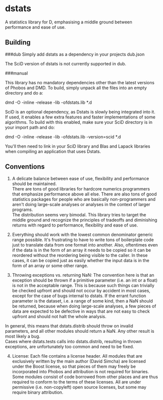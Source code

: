 dstats
======

A statistics library for D, emphasising a middle ground between performance and ease 
of use.


Building
--------

###dub
Simply add dstats as a dependency in your projects dub.json

The SciD version of dstats is not currently supported in dub.

###manual

This library has no mandatory dependencies other than the latest versions of Phobos 
and DMD.
To build, simply unpack all the files into an empty directory and do a:

dmd -O -inline -release -lib -ofdstats.lib *.d

SciD is an optional dependency, as Dstats is slowly being integrated into it.
If used, it enables a few extra features and faster implementations of some 
algorithms.
To build with this enabled, make sure your SciD directory is in your import path and 
do:

dmd -O -inline -release -lib -ofdstats.lib -version=scid *.d

You'll then need to link in your SciD library and Blas and Lapack libraries when 
compiling
an application that uses Dstats.

Conventions
-----------

1.  A delicate balance between ease of use, flexibility and performance should be maintained.  
There are tons of good libraries for hardcore numerics programmers that emphasize performance above 
all else.  There are also tons of good statistics packages for people who are basically 
non-programmers and aren't doing large-scale analyses or analyses in the context of larger programs.  
The distribution seems very bimodal.  This library tries to target the middle ground and recognize
the principles of tradeoffs and diminishing returns with regard to performance, flexibility 
and ease of use.

2.  Everything should work with the lowest common denominator generic range possible.  It's 
frustrating to have to write tons of boilerplate code just to translate data from one format into 
another.  Also, oftentimes even if the data is in the form of an array it needs to be copied so it 
can be reordered without the reordering being visible to the caller.  In these cases, it can be 
copied just as easily whether the input data is in the form of an array or some other range.

3.  Throwing exceptions vs. returning NaN:  The convention here is that an exception should be
thrown if a primitive parameter (i.e. an int or a float) is not in the acceptable range.  This is
because such things can trivially be checked upfront and should not occur by accident in most cases,
except for the case of bugs internal to dstats.  If the errant function parameter is the dataset, 
i.e. a range of some kind, then a NaN should be returned, because when doing large-scale analyses, 
a few pieces of data are expected to be defective in ways that are not easy to check upfront and 
should not halt the whole analysis.

In general, this means that dstats.distrib should throw on invalid parameters,
and all other modules should return a NaN.  Any other result is most likely a bug.  
Cases where dstats.tests calls into dstats.distrib, resulting in thrown exceptions, are 
unfortunately too common and need to be fixed.

4.  License:  Each file contains a license header.  All modules that are exclusively written by
the main author (David Simcha) are licensed under the Boost license, so that pieces of them may
freely be incorporated into Phobos and attribution is not required for binaries.  Some modules
consist of code borrowed from other places and are thus required to conform to the terms of these
licenses.  All are under permissive (i.e. non-copyleft) open source licenses, but some may require 
binary attribution.  
